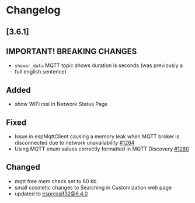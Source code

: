 # Changelog

## [3.6.1]

## **IMPORTANT! BREAKING CHANGES**

- `shower_data` MQTT topic shows duration is seconds (was previously a full english sentence)

## Added

- show WiFi rssi in Network Status Page

## Fixed

- Issue in espMqttClient causing a memory leak when MQTT broker is disconnected due to network unavailability [#1264](https://github.com/emsesp/EMS-ESP32/issues/1264)
- Using MQTT enum values correctly formatted in MQTT Discovery [#1280](https://github.com/emsesp/EMS-ESP32/issues/1280)

## Changed

- mqtt free mem check set to 60 kb
- small cosmetic changes to Searching in Customization web page
- updated to espressif32@6.4.0
